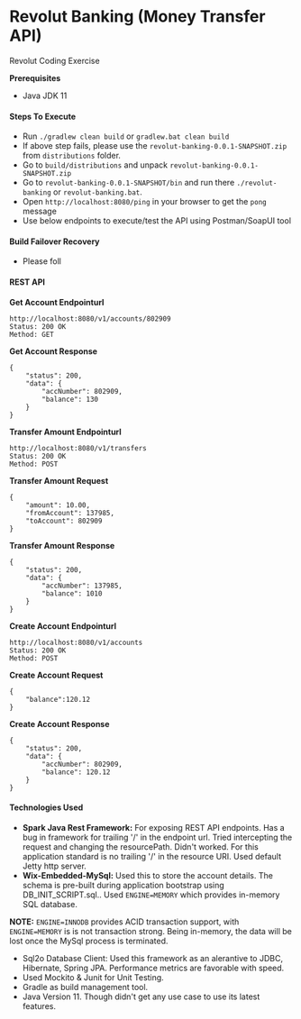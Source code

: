 # Revolut Banking (Money Transfer API)

Revolut Coding Exercise



**Prerequisites**

* Java JDK 11

#### Steps To Execute ####

* Run `./gradlew clean build` or `gradlew.bat clean build`
* If above step fails, please use the `revolut-banking-0.0.1-SNAPSHOT.zip` from `distributions` folder. 
* Go to `build/distributions` and unpack `revolut-banking-0.0.1-SNAPSHOT.zip`
* Go to `revolut-banking-0.0.1-SNAPSHOT/bin` and run there `./revolut-banking` or `revolut-banking.bat`. 
* Open `http://localhost:8080/ping` in your browser to get the `pong` message
* Use below endpoints to execute/test the API using Postman/SoapUI tool

#### Build Failover Recovery ####

* Please foll


#### REST API #### 

**Get Account Endpointurl**

```
http://localhost:8080/v1/accounts/802909
Status: 200 OK
Method: GET
```

**Get Account Response**

```
{
    "status": 200,
    "data": {
        "accNumber": 802909,
        "balance": 130
    }
}
```

**Transfer Amount Endpointurl**

```
http://localhost:8080/v1/transfers
Status: 200 OK
Method: POST
```

**Transfer Amount Request**

```
{
    "amount": 10.00,
    "fromAccount": 137985,
    "toAccount": 802909
}
```

**Transfer Amount Response**

```
{
    "status": 200,
    "data": {
        "accNumber": 137985,
        "balance": 1010
    }
}

```
**Create Account Endpointurl**

```
http://localhost:8080/v1/accounts
Status: 200 OK
Method: POST
```

**Create Account Request**

```
{
	"balance":120.12
}
```

**Create Account Response**

```
{
    "status": 200,
    "data": {
        "accNumber": 802909,
        "balance": 120.12
    }
}
```

#### Technologies Used ####
* **Spark Java Rest Framework:**
For exposing REST API endpoints. Has a bug in framework for trailing '/' in the endpoint url. Tried intercepting the request and changing the resourcePath. Didn't worked. For this application standard is no trailing '/' in the resource URI. Used default Jetty http server. 
* **Wix-Embedded-MySql:** Used this to store the account details. The schema is pre-built during application bootstrap using DB_INIT_SCRIPT.sql.. Used `ENGINE=MEMORY` which provides in-memory SQL database.
 
**NOTE:**  `ENGINE=INNODB` provides ACID transaction support, with `ENGINE=MEMORY` is is not transaction strong. Being in-memory, the data will be lost once the MySql process is terminated. 
* Sql2o Database Client: Used this framework as an alerantive to JDBC, Hibernate, Spring JPA. Performance metrics are favorable with speed.
* Used Mockito & Junit for Unit Testing.
* Gradle as build management tool.
* Java Version 11. Though didn't get any use case to use its latest features.
